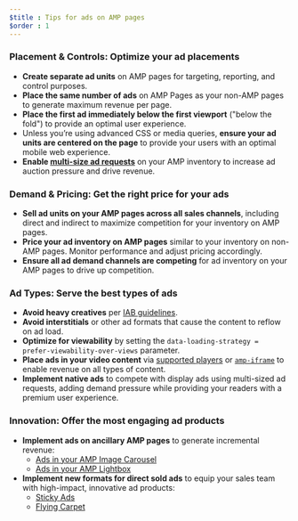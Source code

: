 ```yaml
---
$title : Tips for ads on AMP pages
$order : 1
---
```


### Placement & Controls: Optimize your ad placements

- **Create separate ad units** on AMP pages for targeting, reporting, and control purposes.
- **Place the same number of ads** on AMP Pages as your non-AMP pages to generate maximum revenue per page.
- **Place the first ad immediately below the first viewport** ("below the fold") to provide an optimal user experience.
- Unless you’re using advanced CSS or media queries, **ensure your ad units are centered on the page** to provide your users with an optimal mobile web experience.
- **Enable <a href="https://github.com/ampproject/amphtml/tree/master/ads#support-for-multi-size-ad-requests">multi-size ad requests</a>** on your AMP inventory to increase ad auction pressure and drive revenue.

### Demand & Pricing: Get the right price for your ads

- **Sell ad units on your AMP pages across all sales channels**, including direct and indirect to maximize competition for your inventory on AMP pages.
- **Price your ad inventory on AMP pages** similar to your inventory on non-AMP pages. Monitor performance and adjust pricing accordingly.
- **Ensure all ad demand channels are competing** for ad inventory on your AMP pages to drive up competition.

### Ad Types: Serve the best types of ads

- **Avoid heavy creatives** per <a href="http://www.iab.com/wp-content/uploads/2015/11/IAB_Display_Mobile_Creative_Guidelines_HTML5_2015.pdf">IAB guidelines</a>.
- **Avoid interstitials** or other ad formats that cause the content to reflow on ad load.
- **Optimize for viewability** by setting the `data-loading-strategy = prefer-viewability-over-views` parameter.
- **Place ads in your video content** via [supported players](https://www.ampproject.org/docs/reference/components#media) or [`amp-iframe`](https://ampbyexample.com/components/amp-iframe/) to enable revenue on all types of content.
- **Implement native ads** to compete with display ads using multi-sized ad requests, adding demand pressure while providing your readers with a premium user experience.

### Innovation: Offer the most engaging ad products

- **Implement ads on ancillary AMP pages** to generate incremental revenue:
    - [Ads in your AMP Image Carousel](https://github.com/jasti/amp-ads-testing/blob/master/dfp-amp-testing/amp_tests/amp-carousel-demo.html)
    - [Ads in your AMP Lightbox](https://github.com/jasti/amp-ads-testing/blob/master/dfp-amp-testing/amp_tests/amp-lightbox-demo.html)
- **Implement new formats for direct sold ads** to equip your sales team with high-impact, innovative ad products:
    - [Sticky Ads](https://ampbyexample.com/components/amp-sticky-ad/)
    - [Flying Carpet](https://ampbyexample.com/components/amp-fx-flying-carpet/)
